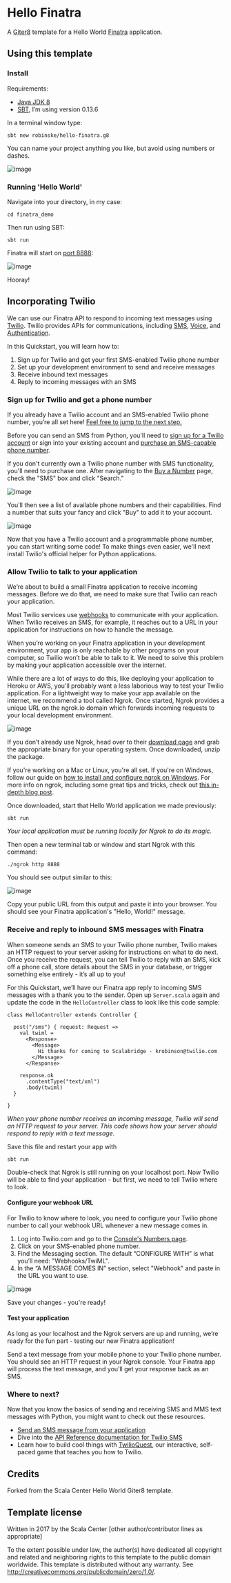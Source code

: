 # Hello Finatra

A [Giter8][g8] template for a Hello World [Finatra](https://github.com/twitter/finatra) application.

## Using this template

### Install

Requirements:

* [Java JDK 8](http://www.oracle.com/technetwork/java/javase/downloads/jdk8-downloads-2133151.html)
* [SBT](https://www.scala-sbt.org/download.html), I’m using version 0.13.6

In a terminal window type:

```
sbt new robinske/hello-finatra.g8
```

You can name your project anything you like, but avoid using numbers or dashes.

![image](https://user-images.githubusercontent.com/3673341/39088781-36029586-456d-11e8-9940-28fa04a7bfed.png)

### Running 'Hello World'

Navigate into your directory, in my case:

```
cd finatra_demo
```

Then run using SBT:

```
sbt run
```

Finatra will start on [port 8888](http://localhost:8888/hello?name=Kelley):

![image](https://user-images.githubusercontent.com/3673341/39088806-9a32425e-456d-11e8-92c0-54742486282f.png)

Hooray!

## Incorporating Twilio

We can use our Finatra API to respond to incoming text messages using [Twilio](http://twilio.com/try-twilio). Twilio provides APIs for communications, including [SMS](https://www.twilio.com/sms), [Voice](https://www.twilio.com/voice), and [Authentication](https://www.twilio.com/authy).

In this Quickstart, you will learn how to:

1. Sign up for Twilio and get your first SMS-enabled Twilio phone number
1. Set up your development environment to send and receive messages
1. Receive inbound text messages
1. Reply to incoming messages with an SMS

### Sign up for Twilio and get a phone number
If you already have a Twilio account and an SMS-enabled Twilio phone number, you’re all set here! [Feel free to jump to the next step.](https://github.com/robinske/hello-finatra.g8/blob/master/README.markdown#allow-twilio-to-talk-to-your-flask-application)

Before you can send an SMS from Python, you'll need to [sign up for a Twilio account](https://www.twilio.com/try-twilio) or sign into your existing account and [purchase an SMS-capable phone number](https://www.twilio.com/console/phone-numbers).

If you don't currently own a Twilio phone number with SMS functionality, you'll need to purchase one.  After navigating to the [Buy a Number](https://www.twilio.com/console/phone-numbers/search) page, check the "SMS" box and click "Search."

![image](https://s3.amazonaws.com/com.twilio.prod.twilio-docs/images/buy_a_number.width-800.jpg)

You’ll then see a list of available phone numbers and their capabilities. Find a number that suits your fancy and click "Buy" to add it to your account.

![image](https://s3.amazonaws.com/com.twilio.prod.twilio-docs/images/sms_buy_number.width-800.png)

Now that you have a Twilio account and a programmable phone number, you can start writing some code! To make things even easier, we'll next install Twilio's official helper for Python applications.

### Allow Twilio to talk to your application

We’re about to build a small Finatra application to receive incoming messages. Before we do that, we need to make sure that Twilio can reach your application.

Most Twilio services use [webhooks](https://www.twilio.com/docs/glossary/what-is-a-webhook) to communicate with your application. When Twilio receives an SMS, for example, it reaches out to a URL in your application for instructions on how to handle the message.

When you’re working on your Finatra application in your development environment, your app is only reachable by other programs on your computer, so Twilio won’t be able to talk to it. We need to solve this problem by making your application accessible over the internet.

While there are a lot of ways to do this, like deploying your application to Heroku or AWS, you'll probably want a less laborious way to test your Twilio application. For a lightweight way to make your app available on the internet, we recommend a tool called Ngrok. Once started, Ngrok provides a unique URL on the ngrok.io domain which forwards incoming requests to your local development environment.

![image](https://s3.amazonaws.com/com.twilio.prod.twilio-docs/images/webhook_ngrok_flow.width-800.png)

If you don’t already use Ngrok, head over to their [download page](https://ngrok.com/download) and grab the appropriate binary for your operating system. Once downloaded, unzip the package.

If you're working on a Mac or Linux, you're all set. If you're on Windows, follow our guide on [how to install and configure ngrok on Windows](https://www.twilio.com/docs/usage/tutorials/how-use-ngrok-windows-and-visual-studio-test-webhooks). For more info on ngrok, including some great tips and tricks, check out [this in-depth blog post](https://www.twilio.com/blog/2015/09/6-awesome-reasons-to-use-ngrok-when-testing-webhooks.html).

Once downloaded, start that Hello World application we made previously:

```
sbt run
```

_Your local application *must* be running locally for Ngrok to do its magic._

Then open a new terminal tab or window and start Ngrok with this command:

```
./ngrok http 8888
```

You should see output similar to this:

![image](https://user-images.githubusercontent.com/3673341/39088980-56b9e99c-4571-11e8-89cc-766ca8c45e3b.png)

Copy your public URL from this output and paste it into your browser. You should see your Finatra application's "Hello, World!" message.

### Receive and reply to inbound SMS messages with Finatra

When someone sends an SMS to your Twilio phone number, Twilio makes an HTTP request to your server asking for instructions on what to do next. Once you receive the request, you can tell Twilio to reply with an SMS, kick off a phone call, store details about the SMS in your database, or trigger something else entirely - it’s all up to you!

For this Quickstart, we’ll have our Finatra app reply to incoming SMS messages with a thank you to the sender. Open up `Server.scala` again and update the code in the `HelloController` class to look like this code sample:

```
class HelloController extends Controller {

  post("/sms") { request: Request =>
    val twiml =
      <Response>
        <Message>
          Hi thanks for coming to Scalabridge - krobinson@twilio.com
        </Message>
      </Response>

    response.ok
      .contentType("text/xml")
      .body(twiml)
  }

}
```
_When your phone number receives an incoming message, Twilio will send an HTTP request to your server. This code shows how your server should respond to reply with a text message._

Save this file and restart your app with 

```
sbt run
```
Double-check that Ngrok is still running on your localhost port. Now Twilio will be able to find your application - but first, we need to tell Twilio where to look.

#### Configure your webhook URL

For Twilio to know where to look, you need to configure your Twilio phone number to call your webhook URL whenever a new message comes in.

1. Log into Twilio.com and go to the [Console's Numbers page](https://www.twilio.com/console/phone-numbers/incoming).
1. Click on your SMS-enabled phone number.
1. Find the Messaging section. The default “CONFIGURE WITH” is what you’ll need: "Webhooks/TwiML".
1. In the “A MESSAGE COMES IN” section, select "Webhook" and paste in the URL you want to use.

![image](https://s3.amazonaws.com/com.twilio.prod.twilio-docs/images/SMS_Webhook.width-800.png)

Save your changes - you're ready!

#### Test your application
As long as your localhost and the Ngrok servers are up and running, we’re ready for the fun part - testing our new Finatra application!

Send a text message from your mobile phone to your Twilio phone number. You should see an HTTP request in your Ngrok console. Your Finatra app will process the text message, and you’ll get your response back as an SMS.

### Where to next?

Now that you know the basics of sending and receiving SMS and MMS text messages with Python, you might want to check out these resources.

* [Send an SMS message from your application](https://www.twilio.com/blog/2017/11/getting-started-with-scala-and-twilio.html)
* Dive into the [API Reference documentation for Twilio SMS](https://www.twilio.com/docs/sms/api)
* Learn how to build cool things with [TwilioQuest](https://www.twilio.com/quest/welcome), our interactive, self-paced game that teaches you how to Twilio.


## Credits

Forked from the Scala Center Hello World Giter8 template.

Template license
----------------
Written in 2017 by the Scala Center
[other author/contributor lines as appropriate]

To the extent possible under law, the author(s) have dedicated all copyright and related
and neighboring rights to this template to the public domain worldwide.
This template is distributed without any warranty. See <http://creativecommons.org/publicdomain/zero/1.0/>.

[g8]: http://www.foundweekends.org/giter8/
